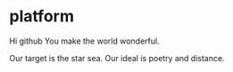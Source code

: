 # platform

Hi github
You make the world wonderful.

Our target is the star sea.
Our ideal is poetry and distance.

